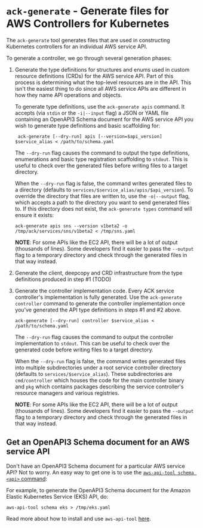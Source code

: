 # `ack-generate` - Generate files for AWS Controllers for Kubernetes

The `ack-generate` tool generates files that are used in constructing
Kubernetes controllers for an individual AWS service API.

To generate a controller, we go through several generation phases:

1) Generate the type definitions for structures and enums used in custom
   resource definitions (CRDs) for the AWS service API. Part of this process is
   determining what the top-level resources are in the API. This isn't the
   easiest thing to do since all AWS service APIs are different in how they
   name API operations and objects.

   To generate type definitions, use the `ack-generate apis` command. It
   accepts (via `stdin` or the `-i|--input` flag) a JSON or YAML file
   containing an OpenAPI3 Schema document for the AWS service API you wish to
   generate type definitions and basic scaffolding for:

   ```
    ack-generate [--dry-run] apis [--version=$api_version] $service_alias < /path/to/schema.yaml
   ```

   The `--dry-run` flag causes the command to output the type definitions,
   enumerations and basic type registration scaffolding to `stdout`. This is
   useful to check over the generated files before writing files to a target
   directory.

   When the `--dry-run` flag is false, the command writes generated files to a
   directory (defaults to `services/$service_alias/apis/$api_version`). To
   override the directory that files are written to,  use the `-o|--output`
   flag, which accepts a path to the directory you want to send generated files
   to. If this directory does not exist, the `ack-generate types` command will
   ensure it exists:

   ```
   ack-generate apis sns --version v1beta2 -o /tmp/ack/services/sns/v1beta2 < /tmp/sns.yaml
   ```

   **NOTE**: For some APIs like the EC2 API, there will be a lot of output
   (thousands of lines). Some developers find it easier to pass the `--output`
   flag to a temporary directory and check through the generated files in that
   way instead.

2) Generate the client, deepcopy and CRD infrastructure from the type
   definitions produced in step #1 (TODO)

3) Generate the controller implementation code. Every ACK service controller's
   implementation is fully generated. Use the `ack-generate controller` command to
   generate the controller implementation once you've generated the API type
   definitions in steps #1 and #2 above.

   ```
   ack-generate [--dry-run] controller $service_alias < /path/to/schema.yaml
   ```

   The `--dry-run` flag causes the command to output the controller
   implementation to `stdout`. This can be useful to check over the generated
   code before writing files to a target directory.

   When the `--dry-run` flag is false, the command writes generated files into
   multiple subdirectories under a root service controller directory (defaults
   to `services/$service_alias`). These subdirectories are `cmd/controller`
   which houses the code for the main controller binary and `pkg` which
   contains packages describing the service controller's resource managers and
   various registries.

   **NOTE**: For some APIs like the EC2 API, there will be a lot of output
   (thousands of lines). Some developers find it easier to pass the `--output`
   flag to a temporary directory and check through the generated files in that
   way instead.

## Get an OpenAPI3 Schema document for an AWS service API

Don't have an OpenAPI3 Schema document for a particular AWS service API? Not to
worry. An easy way to get one is to use the
[`aws-api-tool schema <api>` command](https://github.com/jaypipes/aws-api-tools#show-openapi3-schema-swagger-for-api):

For example, to generate the OpenAPI3 Schema document for the Amazon Elastic
Kubernetes Service (EKS) API, do:

```
aws-api-tool schema eks > /tmp/eks.yaml
```

Read more about how to install and use `aws-api-tool` [here](https://github.com/jaypipes/aws-api-tools).
